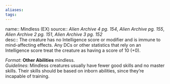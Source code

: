 ```yaml
---
aliases: 
tags: 
---
```


name:: Mindless (EX)
source:: _Alien Archive 4 pg. 154_, _Alien Archive pg. 155_, _Alien Archive 2 pg. 151_, _Alien Archive 3 pg. 152_  
desc:: The creature has no Intelligence score or modifier and is immune to mind-affecting effects. Any DCs or other statistics that rely on an Intelligence score treat the creature as having a score of 10 (+0).

_Format_: **Other Abilities** mindless.  
_Guidelines_: Mindless creatures usually have fewer good skills and no master skills. Their skills should be based on inborn abilities, since they’re incapable of training.
